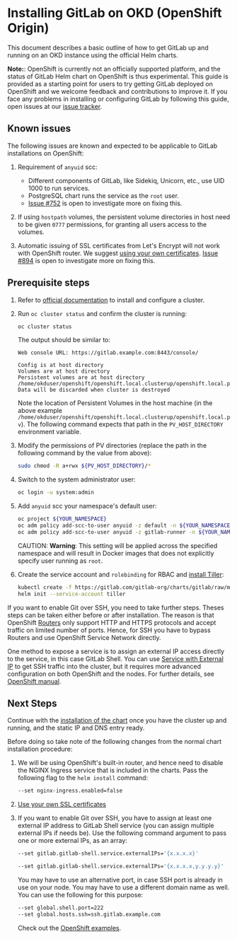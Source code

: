 # Installing GitLab on OKD (OpenShift Origin)

This document describes a basic outline of how to get GitLab up and running on
an OKD instance using the official Helm charts.

**Note:**: OpenShift is currently not an officially supported platform, and the
status of GitLab Helm chart on OpenShift is thus experimental. This guide is
provided as a starting point for users to try getting GitLab deployed on
OpenShift and we welcome feedback and contributions to improve it. If you face
any problems in installing or configuring GitLab by following this guide, open
issues at our [issue tracker](https://gitlab.com/gitlab-org/charts/gitlab/issues).

## Known issues

The following issues are known and expected to be applicable to GitLab
installations on OpenShift:

1. Requirement of `anyuid` scc:

   - Different components of GitLab, like Sidekiq, Unicorn, etc., use UID 1000 to run services.
   - PostgreSQL chart runs the service as the `root` user.
   - [Issue #752](https://gitlab.com/gitlab-org/charts/gitlab/issues/752) is open to investigate more on fixing this.

1. If using `hostpath` volumes, the persistent volume directories in host need to
   be given `0777` permissions, for granting all users access to the volumes.
1. Automatic issuing of SSL certificates from Let's Encrypt will not work with
   OpenShift router. We suggest [using your own certificates](../tls.md#option-2-use-your-own-wildcard-certificate).
   [Issue #894](https://gitlab.com/gitlab-org/charts/gitlab/issues/894) is open to
   investigate more on fixing this.

## Prerequisite steps

1. Refer to [official documentation](https://www.okd.io/download.html#oc-platforms)
   to install and configure a cluster.
1. Run `oc cluster status` and confirm the cluster is running:

   ```bash
   oc cluster status
   ```

   The output should be similar to:

   ```
   Web console URL: https://gitlab.example.com:8443/console/

   Config is at host directory
   Volumes are at host directory
   Persistent volumes are at host directory /home/okduser/openshift/openshift.local.clusterup/openshift.local.pv
   Data will be discarded when cluster is destroyed
   ```

   Note the location of Persistent Volumes in the host machine (in the above example
   `/home/okduser/openshift/openshift.local.clusterup/openshift.local.pv`).
   The following command expects that path in the `PV_HOST_DIRECTORY` environment variable.

1. Modify the permissions of PV directories (replace the path in the following
   command by the value from above):

   ```bash
   sudo chmod -R a+rwx ${PV_HOST_DIRECTORY}/*
   ```

1. Switch to the system administrator user:

   ```bash
   oc login -u system:admin
   ```

1. Add `anyuid` scc your namespace's default user:

   ```bash
   oc project ${YOUR_NAMESPACE}
   oc adm policy add-scc-to-user anyuid -z default -n ${YOUR_NAMESPACE}
   oc adm policy add-scc-to-user anyuid -z gitlab-runner -n ${YOUR_NAMESPACE}
   ```

   CAUTION: **Warning**:
   This setting will be applied across the specified namespace and will result
   in Docker images that does not explicitly specify user running as `root`.

1. Create the service account and `rolebinding` for RBAC and [install Tiller](../tools.md#helm):

   ```bash
   kubectl create -f https://gitlab.com/gitlab-org/charts/gitlab/raw/master/doc/installation/examples/rbac-config.yaml
   helm init --service-account tiller
   ```

If you want to enable Git over SSH, you need to take further steps. Theses steps can be taken either before
or after installation. The reason is that OpenShift [Routers](https://docs.okd.io/3.11/architecture/networking/routes.html#routers)
only support HTTP and HTTPS protocols and accept traffic on limited number of ports. Hence, for SSH you have to
bypass Routers and use OpenShift Service Network directly.

One method to expose a service is to assign an external IP access directly to the service, in this case GitLab
Shell. You can use [Service with External IP](https://docs.openshift.com/container-platform/3.11/dev_guide/expose_service/expose_internal_ip_service.html)
to get SSH traffic into the cluster, but it requires more advanced configuration on both OpenShift and the nodes.
For further details, see [OpenShift manual](https://docs.openshift.com/container-platform/3.11/dev_guide/expose_service/expose_internal_ip_service.html).

## Next Steps

Continue with the [installation of the chart](../deployment.md) once you have
the cluster up and running, and the static IP and DNS entry ready.

Before doing so take note of the following changes from the normal chart
installation procedure:

1. We will be using OpenShift's built-in router, and hence need to disable
   the NGINX Ingress service that is included in the charts. Pass the following
   flag to the `helm install` command:

   ```bash
   --set nginx-ingress.enabled=false
   ```

1. [Use your own SSL certificates](../tls.md#option-2-use-your-own-wildcard-certificate)

1. If you want to enable Git over SSH, you have to assign at least one external IP address to GitLab
   Shell service (you can assign multiple external IPs if needs be). Use the following command argument
   to pass one or more external IPs, as an array:

   ```bash
   --set gitlab.gitlab-shell.service.externalIPs='{x.x.x.x}'
   ```

   ```bash
   --set gitlab.gitlab-shell.service.externalIPs='{x.x.x.x,y.y.y.y}'
   ```

   You may have to use an alternative port, in case SSH port is already in use on your node. You may
   have to use a different domain name as well. You can use the following for this purpose:

   ```bash
   --set global.shell.port=222
   --set global.hosts.ssh=ssh.gitlab.example.com
   ```

   Check out the [OpenShift examples](https://gitlab.com/gitlab-org/charts/gitlab/tree/master/examples/openshift).
